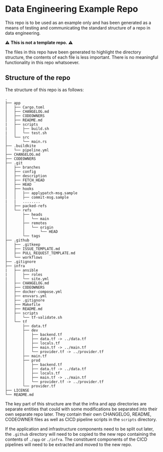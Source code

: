 # Data Engineering Example Repo

This repo is to be used as an example only and has been generated as a means of testing
and communicating the standard structure of a repo in data engineering.

⚠️ **This is not a template repo.** ⚠

The files in this repo have been generated to 
highlight the directory structure, the contents of each file is less important.
There is no meaningful functionality in this repo whatsoever.

## Structure of the repo

The structure of this repo is as follows:

```
.
├── app
│   ├── Cargo.toml
│   ├── CHANGELOG.md
│   ├── CODEOWNERS
│   ├── README.md
|   ├── scripts
|   │   ├── build.sh
|   │   └── test.sh
│   └── src
│       └── main.rs
├── .buildkite
│   └── pipeline.yml
├── CHANGELOG.md
├── CODEOWNERS
├── .git
│   ├── branches
│   ├── config
│   ├── description
│   ├── FETCH_HEAD
│   ├── HEAD
│   ├── hooks
│   │   ├── applypatch-msg.sample
│   │   ├── commit-msg.sample
|   |   ........
│   ├── packed-refs
│   └── refs
│       ├── heads
│       │   └── main
│       ├── remotes
│       │   └── origin
│       │       └── HEAD
│       └── tags
├── .github
│   ├── .gitkeep
│   ├── ISSUE_TEMPLATE.md
│   ├── PULL_REQUEST_TEMPLATE.md
│   └── workflows
├── .gitignore
├── infra
|   ├── ansible
|   │   ├── roles
|   │   └── site.yml
│   ├── CHANGELOG.md
│   ├── CODEOWNERS
│   ├── docker-compose.yml
│   ├── envvars.yml
│   ├── .gitignore
│   ├── Makefile
│   ├── README.md
│   ├── scripts
│   │   └── tf-validate.sh
│   └── tf
│       ├── data.tf
│       ├── dev
│       │   ├── backend.tf
│       │   ├── data.tf -> ../data.tf
│       │   ├── locals.tf
│       │   ├── main.tf -> ../main.tf
│       │   └── provider.tf -> ../provider.tf
│       ├── main.tf
│       ├── prod
│       │   ├── backend.tf
│       │   ├── data.tf -> ../data.tf
│       │   ├── locals.tf
│       │   ├── main.tf -> ../main.tf
│       │   └── provider.tf -> ../provider.tf
│       └── provider.tf
├── LICENSE
└── README.md
```

The key part of this structure are that the infra and app directories are separate entities
that could with some modifications be separated into their own separate repo later.  They contain their own CHANGELOG, README, CODEOWNER files as well as CICD pipeline scripts in
the `scripts` directory.

If the application and infrastructure components need to be split out later, the `.github` 
directory will need to be copied to the new repo containing the contents of `./app` or `./infra`.  The constituent components of the CICD pipelines will need to be extracted and moved to the new repo.